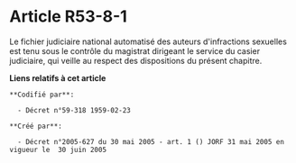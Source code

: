 # Article R53-8-1

Le fichier judiciaire national automatisé des auteurs d'infractions sexuelles est tenu sous le contrôle du magistrat
dirigeant le service du casier judiciaire, qui veille au respect des dispositions du présent chapitre.

**Liens relatifs à cet article**

	**Codifié par**:

	  - Décret n°59-318 1959-02-23

	**Créé par**:

	  - Décret n°2005-627 du 30 mai 2005 - art. 1 () JORF 31 mai 2005 en vigueur le  30 juin 2005

